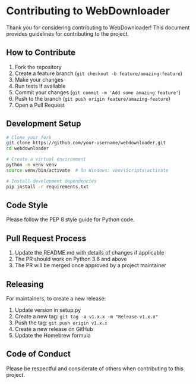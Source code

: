 # Contributing to WebDownloader

Thank you for considering contributing to WebDownloader! This document provides guidelines for contributing to the project.

## How to Contribute

1. Fork the repository
2. Create a feature branch (`git checkout -b feature/amazing-feature`)
3. Make your changes
4. Run tests if available
5. Commit your changes (`git commit -m 'Add some amazing feature'`)
6. Push to the branch (`git push origin feature/amazing-feature`)
7. Open a Pull Request

## Development Setup

```bash
# Clone your fork
git clone https://github.com/your-username/webdownloader.git
cd webdownloader

# Create a virtual environment
python -m venv venv
source venv/bin/activate  # On Windows: venv\Scripts\activate

# Install development dependencies
pip install -r requirements.txt
```

## Code Style

Please follow the PEP 8 style guide for Python code.

## Pull Request Process

1. Update the README.md with details of changes if applicable
2. The PR should work on Python 3.6 and above
3. The PR will be merged once approved by a project maintainer

## Releasing

For maintainers, to create a new release:

1. Update version in setup.py
2. Create a new tag: `git tag -a v1.x.x -m "Release v1.x.x"`
3. Push the tag: `git push origin v1.x.x`
4. Create a new release on GitHub
5. Update the Homebrew formula

## Code of Conduct

Please be respectful and considerate of others when contributing to this project. 